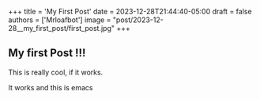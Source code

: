 +++
title = 'My First Post'
date = 2023-12-28T21:44:40-05:00
draft = false
authors = ['Mrloafbot']
image = "post/2023-12-28__my_first_post/first_post.jpg"
+++

## My first Post !!!

This is really cool, if it works.

It works and this is emacs